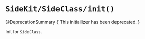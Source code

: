 # ``SideKit/SideClass/init()``

@DeprecationSummary { 
This initiailizer has been deprecated.
}

Init for `SideClass`.

<!-- Copyright (c) 2021 Apple Inc and the Swift Project authors. All Rights Reserved. -->
